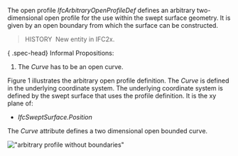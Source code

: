The open profile _IfcArbitraryOpenProfileDef_ defines an arbitrary two-dimensional open profile for the use within the swept surface geometry. It is given by an open boundary from which the surface can be constructed.

> HISTORY&nbsp; New entity in IFC2x.

{ .spec-head}
Informal Propositions:

1. The _Curve_ has to be an open curve.

Figure 1 illustrates the arbitrary open profile definition. The _Curve_ is defined in the underlying coordinate system. The underlying coordinate system is defined by the swept surface that uses the profile definition. It is the xy plane of:

* _IfcSweptSurface.Position_

The _Curve_ attribute defines a two dimensional open bounded curve.

!["arbitrary profile without boundaries"](../../../figures/IfcArbitraryProfileDef-Layout3.gif "Figure 1 &mdash; Arbitrary open profile")